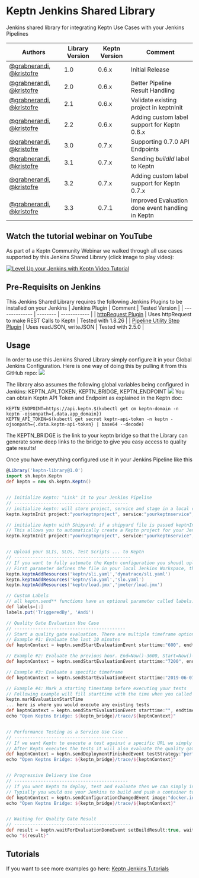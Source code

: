 # Keptn Jenkins Shared Library
Jenkins shared library for integrating Keptn Use Cases with your Jenkins Pipelines

| Authors | Library Version | Keptn Version | Comment |
| ------ | ------------- | --------------| -------- |
| [@grabnerandi](https://github.com/grabnerandi), [@kristofre](https://github.com/kristofre) | 1.0 | 0.6.x | Initial Release |
| [@grabnerandi](https://github.com/grabnerandi), [@kristofre](https://github.com/kristofre) | 2.0 | 0.6.x | Better Pipeline Result Handling |
| [@grabnerandi](https://github.com/grabnerandi), [@kristofre](https://github.com/kristofre) | 2.1 | 0.6.x | Validate existing project in keptnInit |
| [@grabnerandi](https://github.com/grabnerandi), [@kristofre](https://github.com/kristofre) | 2.2 | 0.6.x | Adding custom label support for Keptn 0.6.x |
| [@grabnerandi](https://github.com/grabnerandi), [@kristofre](https://github.com/kristofre) | 3.0 | 0.7.x | Supporting 0.7.0 API Endpoints |
| [@grabnerandi](https://github.com/grabnerandi), [@kristofre](https://github.com/kristofre) | 3.1 | 0.7.x | Sending *buildId* label to Keptn |
| [@grabnerandi](https://github.com/grabnerandi), [@kristofre](https://github.com/kristofre) | 3.2 | 0.7.x | Adding custom label support for Keptn 0.7.x |
| [@grabnerandi](https://github.com/grabnerandi), [@kristofre](https://github.com/kristofre) | 3.3 | 0.7.1 | Improved Evaluation done event handling in Keptn |

## Watch the tutorial webinar on YouTube

As part of a Keptn Community Webinar we walked through all use cases supported by this Jenkins Shared Library (click image to play video):

[![Level Up your Jenkins with Keptn Video Tutorial](https://img.youtube.com/vi/VYRdirdjOAg/0.jpg)](https://www.youtube.com/watch?v=VYRdirdjOAg "Level Up your Jenkins with Keptn Video Tutorial")

## Pre-Requisits on Jenkins
This Jenkins Shared Library requires the following Jenkins Plugins to be installed on your Jenkins
| Jenkins Plugin | Comment | Tested Version |
| -------------- | -------- | ------------ |
| [httpRequest Plugin](https://plugins.jenkins.io/http_request/) | Uses httpRequest to make REST Calls to Keptn | Tested with 1.8.26 | 
| [Pipeline Utility Step Plugin](https://plugins.jenkins.io/pipeline-utility-steps/) | Uses readJSON, writeJSON | Tested with 2.5.0 |

## Usage
In order to use this Jenkins Shared Library simply configure it in your Global Jenkins Configuration. Here is one way of doing this by pulling it from this GitHub repo:
![](./images/jenkinsglobalconfig.png)

The library also assumes the following global variables being configured in Jenkins: KEPTN_API_TOKEN, KEPTN_BRIDGE, KEPTN_ENDPOINT
![](./images/jenkinsglobalenvs.png)
You can obtain Keptn API Token and Endpoint as explained in the Keptn doc:
```
KEPTN_ENDPOINT=https://api.keptn.$(kubectl get cm keptn-domain -n keptn -ojsonpath={.data.app_domain})
KEPTN_API_TOKEN=$(kubectl get secret keptn-api-token -n keptn -ojsonpath={.data.keptn-api-token} | base64 --decode)
```
The KEPTN_BRIDGE is the link to your keptn bridge so that the Library can generate some deep links to the bridge to give you easy access to quality gate results!

Once you have everything configured use it in your Jenkins Pipeline like this

```groovy
@Library('keptn-library@1.0')
import sh.keptn.Keptn
def keptn = new sh.keptn.Keptn()


// Initialize Keptn: "Link" it to your Jenkins Pipeline
// -------------------------------------------
// initialize keptn: will store project, service and stage in a local context file so you dont have to pass it to all other functions
keptn.keptnInit project:"yourkeptnproject", service:"yourkeptnservice", stage:"yourkeptnstage"

// initialize keptn with Shipyard: if a shipyard file is passed keptnInit will also make sure this project is created in Keptn
// This allows you to automatically create a Keptn project for your Jenkins pipeline w/o having to do anything with Keptn directly
keptn.keptnInit project:"yourkeptnproject", service:"yourkeptnservice", stage:"yourkeptnstage", shipyard:'shipyard.yaml'


// Upload your SLIs, SLOs, Test Scripts ... to Keptn
// --------------------------------------------
// If you want to fully automate the Keptn configuration you shoudl upload your sli.yaml, slo.yaml and optionally files such as your tests
// First parameter defines the file in your local Jenkins Workspace, the second one the location Keptn will use to store it in its own Git
keptn.keptnAddResources('keptn/sli.yaml','dynatrace/sli.yaml')
keptn.keptnAddResources('keptn/slo.yaml','slo.yaml')
keptn.keptnAddResources('keptn/load.jmx','jmeter/load.jmx')

// Custom Labels
// all keptn.send** functions have an optional parameter called labels. It is a way to pass custom labels to the sent event
def labels=[:]
labels.put('TriggeredBy', 'Andi')

// Quality Gate Evaluation Use Case
// ------------------------------------------
// Start a quality gate evaluation. There are multiple timeframe options, e.g: using timestamps or number minutes from Now()
// Example #1: Evaluate the last 10 minutes
def keptnContext = keptn.sendStartEvaluationEvent starttime:"600", endtime:"0" 

// Example #2: Evaluate the previous hour. End=Now()-3600, Start=Now()-7200
def keptnContext = keptn.sendStartEvaluationEvent starttime:"7200", endtime:"3600" 

// Example #3: Evaluate a specific timeframe
def keptnContext = keptn.sendStartEvaluationEvent starttime:"2019-06-07T07:00:00.0000Z", endtime:"2019-06-07T08:00:00.0000Z", labels: labels

// Example #4: Mark a starting timestamp before executing your tests
// Following example will fill starttime with the time when you called markEvaluationStartTime and as end is empty will default to Now()
keptn.markEvaluationStartTime
... here is where you would execute any existing tests
def keptnContext = keptn.sendStartEvaluationEvent starttime:"", endtime:"" 
echo "Open Keptns Bridge: ${keptn_bridge}/trace/${keptnContext}"


// Performance Testing as a Service Use Case
// -------------------------------------------
// If we want Keptn to execute a test against a specific URL we simply inform Keptn about a new deployment
// After Keptn executes the tests it will also evaluate the quality gate for the timeframe the test took to execute
def keptnContext = keptn.sendDeploymentFinishedEvent testStrategy:"performance", deploymentURI:"http://yourapp.yourdomain.local"
echo "Open Keptns Bridge: ${keptn_bridge}/trace/${keptnContext}"


// Progressive Delivery Use Case
// -------------------------------------------
// If you want Keptn to deploy, test and evaluate then we can simply inform Keptn about a new configuration (=container image) you have
// Typially you would use your Jenkins to build and push a container to your container registry. After that you notify Keptn about it
def keptnContext = keptn.sendConfigurationChangedEvent image:"docker.io/grabnerandi/simplenodeservice:3.0.0", labels : labels
echo "Open Keptns Bridge: ${keptn_bridge}/trace/${keptnContext}"


// Waiting for Quality Gate Result
// --------------------------------------------
def result = keptn.waitForEvaluationDoneEvent setBuildResult:true, waitTime:waitTime
echo "${result}"
```

## Tutorials

If you want to see more examples go here: [Keptn Jenkins Tutorials](https://github.com/keptn-sandbox/jenkins-tutorial)
